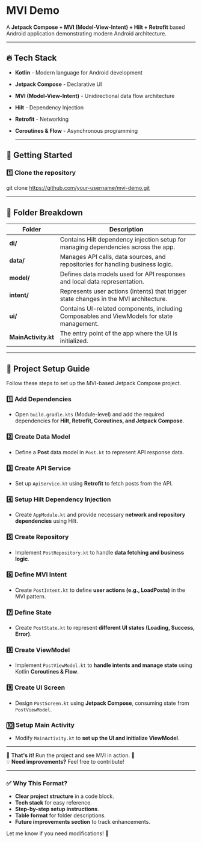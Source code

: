 # MVI Demo

A **Jetpack Compose + MVI (Model-View-Intent) + Hilt + Retrofit** based Android application demonstrating modern Android architecture.

---

## 🔥 Tech Stack
- **Kotlin** - Modern language for Android development  
- **Jetpack Compose** - Declarative UI  
- **MVI (Model-View-Intent)** - Unidirectional data flow architecture  
- **Hilt** - Dependency Injection  
- **Retrofit** - Networking  
- **Coroutines & Flow** - Asynchronous programming

  ---

## 🚀 Getting Started
### 1️⃣ Clone the repository
git clone https://github.com/your-username/mvi-demo.git

---

## 📂 Folder Breakdown
| Folder | Description |
|--------|------------|
| **di/** | Contains Hilt dependency injection setup for managing dependencies across the app. |
| **data/** | Manages API calls, data sources, and repositories for handling business logic. |
| **model/** | Defines data models used for API responses and local data representation. |
| **intent/** | Represents user actions (intents) that trigger state changes in the MVI architecture. |
| **ui/** | Contains UI-related components, including Composables and ViewModels for state management. |
| **MainActivity.kt** | The entry point of the app where the UI is initialized. |

---

## 🚀 Project Setup Guide

Follow these steps to set up the MVI-based Jetpack Compose project.

### 1️⃣ Add Dependencies  
- Open `build.gradle.kts` (Module-level) and add the required dependencies for **Hilt, Retrofit, Coroutines, and Jetpack Compose**.
  
### 2️⃣ Create Data Model  
- Define a **Post** data model in `Post.kt` to represent API response data.

### 3️⃣ Create API Service  
- Set up `ApiService.kt` using **Retrofit** to fetch posts from the API.

### 4️⃣ Setup Hilt Dependency Injection  
- Create `AppModule.kt` and provide necessary **network and repository dependencies** using Hilt.

### 5️⃣ Create Repository  
- Implement `PostRepository.kt` to handle **data fetching and business logic**.

### 6️⃣ Define MVI Intent  
- Create `PostIntent.kt` to define **user actions (e.g., LoadPosts)** in the MVI pattern.

### 7️⃣ Define State  
- Create `PostState.kt` to represent **different UI states (Loading, Success, Error)**.

### 8️⃣ Create ViewModel  
- Implement `PostViewModel.kt` to **handle intents and manage state** using Kotlin **Coroutines & Flow**.

### 9️⃣ Create UI Screen  
- Design `PostScreen.kt` using **Jetpack Compose**, consuming state from `PostViewModel`.

### 🔟 Setup Main Activity  
- Modify `MainActivity.kt` to **set up the UI and initialize ViewModel**.

---

📌 **That's it!** Run the project and see MVI in action. 🚀  
💡 **Need improvements?** Feel free to contribute!  

---

### **✅ Why This Format?**
- **Clear project structure** in a code block.
- **Tech stack** for easy reference.
- **Step-by-step setup instructions**.
- **Table format** for folder descriptions.
- **Future improvements section** to track enhancements.

Let me know if you need modifications! 🚀

